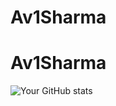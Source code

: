 # Av1Sharma
# Av1Sharma
![Your GitHub stats](https://github-readme-stats.vercel.app/api?username=Av1Sharma&show_icons=true&theme=radical)

